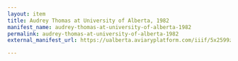 ```yaml
---
layout: item
title: Audrey Thomas at University of Alberta, 1982
manifest_name: audrey-thomas-at-university-of-alberta-1982
permalink: audrey-thomas-at-university-of-alberta-1982
external_manifest_url: https://ualberta.aviaryplatform.com/iiif/5x2599zs22/manifest

---
```

<!-- Add an essay or interpretive material below this line,
using HTML or markdown.  Do not modify this file above this line -->

